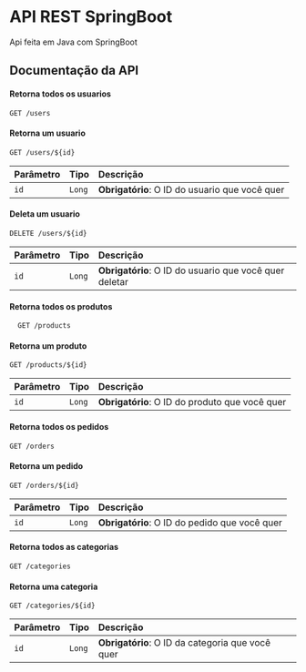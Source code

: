 
# API REST SpringBoot 

Api feita em Java com SpringBoot


## Documentação da API

#### Retorna todos os usuarios
```http
GET /users
```

#### Retorna um usuario

```http
GET /users/${id}
```

| Parâmetro   | Tipo       | Descrição                                   |
| :---------- | :--------- | :------------------------------------------ |
| `id`      | `Long`     | **Obrigatório**: O ID do usuario que você quer |

#### Deleta um usuario

```http
DELETE /users/${id}
```

| Parâmetro   | Tipo       | Descrição                                   |
| :---------- | :--------- | :------------------------------------------ |
| `id`      | `Long`     | **Obrigatório**: O ID do usuario que você quer deletar|


#### Retorna todos os produtos
```http
  GET /products
```

#### Retorna um produto

```http
GET /products/${id}
```

| Parâmetro   | Tipo       | Descrição                                   |
| :---------- | :--------- | :------------------------------------------ |
| `id`      | `Long`     | **Obrigatório**: O ID do produto que você quer |

#### Retorna todos os pedidos
```http
GET /orders
```

#### Retorna um pedido

```http
GET /orders/${id}
```

| Parâmetro   | Tipo       | Descrição                                   |
| :---------- | :--------- | :------------------------------------------ |
| `id`      | `Long`     | **Obrigatório**: O ID do pedido que você quer |

#### Retorna todos as categorias
```http
GET /categories
```

#### Retorna uma categoria

```http
GET /categories/${id}
```

| Parâmetro   | Tipo       | Descrição                                   |
| :---------- | :--------- | :------------------------------------------ |
| `id`      | `Long`     | **Obrigatório**: O ID da categoria que você quer |



